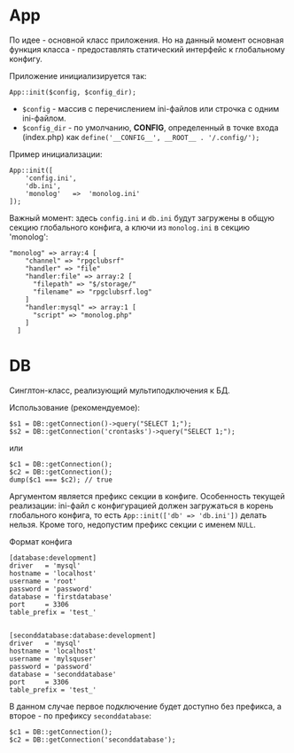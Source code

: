 # App

По идее - основной класс приложения. Но на данный момент основная функция класса - предоставлять статический интерфейс к
глобальному конфигу.

Приложение инициализируется так:

```
App::init($config, $config_dir);
```

- `$config` - массив с перечислением ini-файлов или строчка с одним ini-файлом.
- `$config_dir` - по умолчанию, __CONFIG__, определенный в точке входа (index.php) как `define('__CONFIG__', __ROOT__ . '/.config/');`

Пример инициализации:
```
App::init([
    'config.ini',
    'db.ini',
    'monolog'   =>  'monolog.ini'
]);
```
Важный момент: здесь `config.ini` и `db.ini` будут загружены в общую секцию глобального конфига, а ключи из `monolog.ini` в секцию 'monolog':
```
"monolog" => array:4 [
    "channel" => "rpgclubsrf"
    "handler" => "file"
    "handler:file" => array:2 [
      "filepath" => "$/storage/"
      "filename" => "rpgclubsrf.log"
    ]
    "handler:mysql" => array:1 [
      "script" => "monolog.php"
    ]
  ]

```

# DB

Синглтон-класс, реализующий мультиподключения к БД.

Использование (рекомендуемое):
```
$s1 = DB::getConnection()->query("SELECT 1;");
$s2 = DB::getConnection('crontasks')->query("SELECT 1;");
```

или
```
$c1 = DB::getConnection();
$c2 = DB::getConnection();
dump($c1 === $c2); // true
```

Аргументом является префикс секции в конфиге. Особенность текущей реализации: ini-файл с конфигурацией должен загружаться в корень глобального конфига,
то есть `App::init(['db' => 'db.ini'])` делать нельзя. Кроме того, недопустим префикс секции с именем `NULL`.

Формат конфига
```
[database:development]
driver   = 'mysql'
hostname = 'localhost'
username = 'root'
password = 'password'
database = 'firstdatabase'
port     = 3306
table_prefix = 'test_'


[seconddatabase:database:development]
driver   = 'mysql'
hostname = 'localhost'
username = 'mylsquser'
password = 'password'
database = 'seconddatabase'
port     = 3306
table_prefix = 'test_'
```

В данном случае первое подключение будет доступно без префикса, а второе - по префиксу `seconddatabase`:

```
$c1 = DB::getConnection();
$c2 = DB::getConnection('seconddatabase');
```



